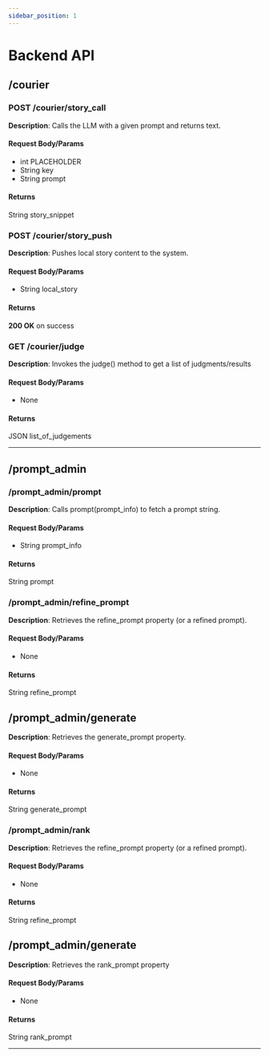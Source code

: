 ```yaml
---
sidebar_position: 1
---
```


# Backend API

## /courier
### POST /courier/story_call
**Description**: Calls the LLM with a given prompt and returns text.

#### Request Body/Params
- int PLACEHOLDER
- String key
- String prompt

#### Returns
String story_snippet

### POST /courier/story_push
**Description**: Pushes local story content to the system.

#### Request Body/Params
- String local_story

#### Returns
**200 OK** on success

### GET /courier/judge
**Description**: Invokes the judge() method to get a list of judgments/results

#### Request Body/Params
- None

#### Returns
JSON list_of_judgements

---
## /prompt_admin
### /prompt_admin/prompt
**Description**: Calls prompt(prompt_info) to fetch a prompt string.

#### Request Body/Params
- String prompt_info

#### Returns
String prompt

### /prompt_admin/refine_prompt
**Description**: Retrieves the refine_prompt property (or a refined prompt).

#### Request Body/Params
- None

#### Returns
String refine_prompt

## /prompt_admin/generate
**Description**: Retrieves the generate_prompt property.

#### Request Body/Params
- None

#### Returns
String generate_prompt

### /prompt_admin/rank
**Description**: Retrieves the refine_prompt property (or a refined prompt).

#### Request Body/Params
- None

#### Returns
String refine_prompt

## /prompt_admin/generate
**Description**: Retrieves the rank_prompt property

#### Request Body/Params
- None

#### Returns
String rank_prompt

---
